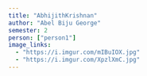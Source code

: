 ```yaml
---
title: "AbhijithKrishnan"
author: "Abel Biju George"
semester: 2
person: ["person1"]
image_links:
  - "https://i.imgur.com/mIBuIOX.jpg"
  - "https://i.imgur.com/XpzlXmC.jpg"
---
```

